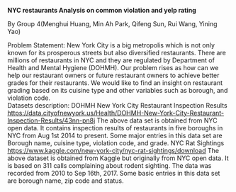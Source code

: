 **NYC restaurants Analysis on common violation and yelp rating**

By Group 4(Menghui Huang, Min Ah Park, Qifeng Sun, Rui Wang, Yining Yao)

Problem Statement:
New York City is a big metropolis which is not only known for its prosperous streets but also diversified restaurants.  There are millions of restaurants in NYC and they are regulated by Department of Health and Mental Hygiene (DOHMH). Our problem rises as how can we help our restaurant owners or future restaurant owners to achieve better grades for their restaurants. We would like to find an insight on restaurant grading based on its cuisine type and other variables such as borough, and violation code.  
Datasets description:
DOHMH New York City Restaurant Inspection Results 
https://data.cityofnewyork.us/Health/DOHMH-New-York-City-Restaurant-Inspection-Results/43nn-pn8j 
The above data set is obtained from NYC open data. It contains inspection results of restaurants in five boroughs in NYC from Aug 1st 2014 to present. Some major entries in this data set are Borough name, cuisine type, violation code, and grade.
NYC Rat Sightings 
https://www.kaggle.com/new-york-city/nyc-rat-sightings/download 
 The above dataset is obtained from Kaggle but originally from NYC open data. It is based on 311 calls complaining about rodent sighting. The data was recorded from 2010 to Sep 16th, 2017. Some basic entries in this data set are borough name, zip code and status.

